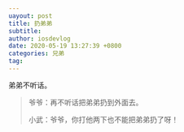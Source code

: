 ```yaml
---
uayout: post
title: 扔弟弟
subtitle: 
author: iosdevlog
date: 2020-05-19 13:27:39 +0800
categories: 兄弟
tag: 
---
```


弟弟不听话。

> 爷爷：再不听话把弟弟扔到外面去。
> 
> 小武：爷爷，你打他两下也不能把弟弟扔了呀！
